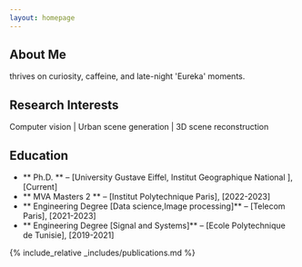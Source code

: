 ```yaml
---
layout: homepage
---
```


## About Me
thrives on curiosity, caffeine, and late-night 'Eureka' moments.


## Research Interests

Computer vision | Urban scene generation | 3D scene reconstruction 

## Education
- ** Ph.D. ** – [University Gustave Eiffel, Institut Geographique National  ], [Current]
- ** MVA Masters 2 ** – [Institut Polytechnique Paris], [2022-2023]
- ** Engineering Degree [Data science,Image processing]** – [Telecom Paris], [2021-2023]
- ** Engineering Degree [Signal and Systems]** – [Ecole Polytechnique de Tunisie], [2019-2021]



{% include_relative _includes/publications.md %}


<br>
<div style="pointer-events: none;">
<script type='text/javascript' id='clustrmaps' src='//cdn.clustrmaps.com/map_v2.js?cl=160c98&w=400&t=tt&d=Dpxdrc4AFLYPcA-vwWuwzCFnPW278vQEnjX3wtFIibY&co=ffffff&ct=000000&cmo=3acc3a&cmn=ff5353'></script>
</div>
